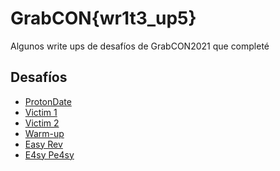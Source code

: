 # GrabCON{wr1t3_up5}

Algunos write ups de desafíos de GrabCON2021 que completé

## Desafíos

- <a href="https://github.com/caverav/GrabCON2021/blob/main/ProtonDate.md"> ProtonDate </a>
- <a href="https://github.com/caverav/GrabCON2021/blob/main/Victim1.md"> Victim 1 </a>
- <a href="https://camilo.fvv.cl/caverav/GrabCON2021/Victim2.md"> Victim 2 </a>
- <a href="https://camilo.fvv.cl/caverav/GrabCON2021/Warm-up.md"> Warm-up </a>
- <a href="https://camilo.fvv.cl/caverav/GrabCON2021/EasyRev.md"> Easy Rev </a>
- <a href="https://camilo.fvv.cl/caverav/GrabCON2021/E4syPe4sy.md"> E4sy Pe4sy </a>
